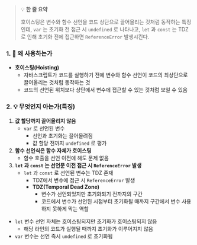 > 💡 **한 줄 요약**
>
> 호이스팅은 변수와 함수 선언을 코드 상단으로 끌어올리는 것처럼 동작하는 특징인데, `var` 는 초기화 전 접근 시 `undefined` 로 나타나고, `let` 과 `const` 는 TDZ로 인해 초기화 전에 접근하면 `ReferenceError` 발생시킨다.

### 1. 🤔 왜 사용하는가

- **호이스팅(Hoisting)**
  - 자바스크립트가 코드를 실행하기 전에 변수와 함수 선언이 코드의 최상단으로 끌어올리는 것처럼 동작하는 것
  - 코드의 선언된 위치보다 상단에서 변수에 접근할 수 있는 것처럼 보일 수 있음

### 2. 💡 무엇인지 아는가(특징)

1. **값 할당까지 끌어올리지 않음**
   - `var` 로 선언된 변수
     - 선언과 초기화는 끌어올려짐
     - 값 할당 전까지 `undefined` 로 평가
2. **함수 선언식은 함수 자체가 호이스팅**
   - 함수 호출을 선언 이전에 해도 문제 없음
3. **`let` 과 `const` 는 선언문 이전 접근 시 `ReferenceError` 발생**
   - `let` 과 `const` 로 선언된 변수는 TDZ 존재
     - TDZ에서 변수에 접근 시 `ReferenceError` 발생
     - **TDZ(Temporal Dead Zone)**
       - 변수가 선언되었지만 초기화되기 전까지의 구간
       - 코드에서 변수가 선언된 시점부터 초기화될 때까지 구간에서 변수 사용하지 못하게 막는 역할

- `let` 변수 선언 자체는 호이스팅되지만 초기화가 호이스팅되지 않음
  - 해당 라인의 코드가 실행될 때까지 초기화가 이루어지지 않음
- `var` 변수는 선언 즉시 `undefined` 로 초기화됨
